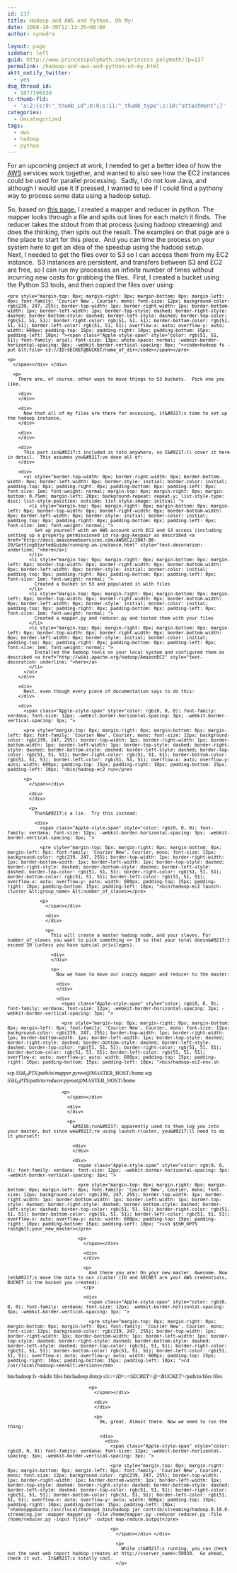 ```yaml
---
id: 137
title: Hadoop and AWS and Python, Oh My!
date: 2008-10-30T12:13:35+00:00
author: synedra

layout: page
sidebar: left
guid: http://www.princesspolymath.com/princess_polymath/?p=137
permalink: /hadoop-and-aws-and-python-oh-my.html
aktt_notify_twitter:
  - yes
dsq_thread_id:
  - 1877196930
tc-thumb-fld:
  - 'a:2:{s:9:"_thumb_id";b:0;s:11:"_thumb_type";s:10:"attachment";}'
categories:
  - Uncategorized
tags:
  - aws
  - hadoop
  - python
---
```

For an upcoming project at work, I needed to get a better idea of how the [AWS](http://aws.amazon.com/) services work together, and wanted to also see how the EC2 instances could be used for parallel processing.  Sadly, I do not love Java, and although I would use it if pressed, I wanted to see if I could find a pythony way to process some data using a hadoop setup. 

<div>
</div>

<div>
  So, based on <a href="http://www.michael-noll.com/wiki/Writing_An_Hadoop_MapReduce_Program_In_Python">this page</a>, I created a mapper and reducer in python. The mapper looks through a file and spits out lines for each match it finds.  The reducer takes the stdout from that process (using hadoop streaming) and does the thinking, then spits out the result. The examples on that page are a fine place to start for this piece.  And you can time the process on your system here to get an idea of the speedup using the hadoop setup.
</div>

<div>
</div>

<div>
  Next, I needed to get the files over to S3 so I can access them from my EC2 instance.  S3 instances are persistent, and transfers between S3 and EC2 are free, so I can run my processes an infinite number of times without incurring new costs for grabbing the files.  First, I created a bucket using the Python S3 tools, and then copied the files over using:
</div>

<div>
  <div>
  </div>
  
  <div>
    <span class="Apple-style-span" style="color: rgb(0, 0, 0); font-family: verdana; font-size: 12px; -webkit-border-horizontal-spacing: 3px; -webkit-border-vertical-spacing: 3px; "> 
    
    <pre style="margin-top: 0px; margin-right: 0px; margin-bottom: 0px; margin-left: 0px; font-family: 'Courier New', Courier, mono; font-size: 12px; background-color: rgb(239, 247, 255); border-top-width: 1px; border-right-width: 1px; border-bottom-width: 1px; border-left-width: 1px; border-top-style: dashed; border-right-style: dashed; border-bottom-style: dashed; border-left-style: dashed; border-top-color: rgb(51, 51, 51); border-right-color: rgb(51, 51, 51); border-bottom-color: rgb(51, 51, 51); border-left-color: rgb(51, 51, 51); overflow-x: auto; overflow-y: auto; width: 600px; padding-top: 15px; padding-right: 10px; padding-bottom: 15px; padding-left: 10px; "><span class="Apple-style-span" style="color: rgb(51, 51, 51); font-family: arial; font-size: 13px; white-space: normal; -webkit-border-horizontal-spacing: 0px; -webkit-border-vertical-spacing: 0px; "><code>hadoop fs -put &lt;file> s3://ID:SECRET@BUCKET/name_of_dir</code></span></pre>
    
    <p>
      </span></div> </div> 
      
      <p>
        There are, of course, other ways to move things to S3 buckets.  Pick one you like. 
        
        <div>
        </div>
        
        <div>
          Now that all of my files are there for accessing, it&#8217;s time to set up the hadoop instance.  
        </div>
        
        <div>
        </div>
        
        <div>
          This part isn&#8217;t included in toto anywhere, so I&#8217;ll cover it here in detail.  This assumes you&#8217;ve done all of:
        </div>
        
        <div>
          <ul style="border-top-width: 0px; border-right-width: 0px; border-bottom-width: 0px; border-left-width: 0px; border-style: initial; border-color: initial; padding-top: 0px; padding-right: 0px; padding-bottom: 0px; padding-left: 0px; font-size: 1em; font-weight: normal; margin-top: 0px; margin-right: 0px; margin-bottom: 0.75em; margin-left: 20px; background-repeat: repeat-y; list-style-type: disc; list-style-position: outside; list-style-image: initial; ">
            <li style="margin-top: 0px; margin-right: 0px; margin-bottom: 0px; margin-left: 0px; border-top-width: 0px; border-right-width: 0px; border-bottom-width: 0px; border-left-width: 0px; border-style: initial; border-color: initial; padding-top: 0px; padding-right: 0px; padding-bottom: 0px; padding-left: 0px; font-size: 1em; font-weight: normal; ">
              Set up yourself with an AWS account with EC2 and S3 access (including setting up a properly permissioned id_rsa-gsg-keypair as described <a href="http://docs.amazonwebservices.com/AWSEC2/2007-08-29/GettingStartedGuide/running-an-instance.html" style="text-decoration: underline; ">here</a>)
            </li>
            <li style="margin-top: 0px; margin-right: 0px; margin-bottom: 0px; margin-left: 0px; border-top-width: 0px; border-right-width: 0px; border-bottom-width: 0px; border-left-width: 0px; border-style: initial; border-color: initial; padding-top: 0px; padding-right: 0px; padding-bottom: 0px; padding-left: 0px; font-size: 1em; font-weight: normal; ">
              Created a bucket in S3 and populated it with files
            </li>
            <li style="margin-top: 0px; margin-right: 0px; margin-bottom: 0px; margin-left: 0px; border-top-width: 0px; border-right-width: 0px; border-bottom-width: 0px; border-left-width: 0px; border-style: initial; border-color: initial; padding-top: 0px; padding-right: 0px; padding-bottom: 0px; padding-left: 0px; font-size: 1em; font-weight: normal; ">
              Created a mapper.py and reducer.py and tested them with your files
            </li>
            <li style="margin-top: 0px; margin-right: 0px; margin-bottom: 0px; margin-left: 0px; border-top-width: 0px; border-right-width: 0px; border-bottom-width: 0px; border-left-width: 0px; border-style: initial; border-color: initial; padding-top: 0px; padding-right: 0px; padding-bottom: 0px; padding-left: 0px; font-size: 1em; font-weight: normal; ">
              Installed the hadoop tools on your local system and configured them as described <a href="http://wiki.apache.org/hadoop/AmazonEC2" style="text-decoration: underline; ">here</a>
            </li>
          </ul>
        </div>
        
        <div>
          Next, even though every piece of documentation says to do this:
        </div>
        
        <div>
          <span class="Apple-style-span" style="color: rgb(0, 0, 0); font-family: verdana; font-size: 12px; -webkit-border-horizontal-spacing: 3px; -webkit-border-vertical-spacing: 3px; "> 
          
          <pre style="margin-top: 0px; margin-right: 0px; margin-bottom: 0px; margin-left: 0px; font-family: 'Courier New', Courier, mono; font-size: 12px; background-color: rgb(239, 247, 255); border-top-width: 1px; border-right-width: 1px; border-bottom-width: 1px; border-left-width: 1px; border-top-style: dashed; border-right-style: dashed; border-bottom-style: dashed; border-left-style: dashed; border-top-color: rgb(51, 51, 51); border-right-color: rgb(51, 51, 51); border-bottom-color: rgb(51, 51, 51); border-left-color: rgb(51, 51, 51); overflow-x: auto; overflow-y: auto; width: 600px; padding-top: 15px; padding-right: 10px; padding-bottom: 15px; padding-left: 10px; ">bin/hadoop-ec2 run</pre>
          
          <p>
            </span></div> 
            
            <div>
            </div>
            
            <p>
              That&#8217;s a lie.  Try this instead: 
              
              <div>
                <span class="Apple-style-span" style="color: rgb(0, 0, 0); font-family: verdana; font-size: 12px; -webkit-border-horizontal-spacing: 3px; -webkit-border-vertical-spacing: 3px; "> 
                
                <pre style="margin-top: 0px; margin-right: 0px; margin-bottom: 0px; margin-left: 0px; font-family: 'Courier New', Courier, mono; font-size: 12px; background-color: rgb(239, 247, 255); border-top-width: 1px; border-right-width: 1px; border-bottom-width: 1px; border-left-width: 1px; border-top-style: dashed; border-right-style: dashed; border-bottom-style: dashed; border-left-style: dashed; border-top-color: rgb(51, 51, 51); border-right-color: rgb(51, 51, 51); border-bottom-color: rgb(51, 51, 51); border-left-color: rgb(51, 51, 51); overflow-x: auto; overflow-y: auto; width: 600px; padding-top: 15px; padding-right: 10px; padding-bottom: 15px; padding-left: 10px; ">bin/hadoop-ec2 launch-cluster &lt;group_name> &lt;number_of_slaves></pre>
                
                <p>
                  </span></div> 
                  
                  <div>
                  </div>
                  
                  <p>
                    This will create a master hadoop node, and your slaves. For number_of_slaves you want to pick something <= 19 so that your total doesn&#8217;t exceed 20 (unless you have special privileges). 
                    
                    <div>
                    </div>
                    
                    <p>
                      Now we have to move our snazzy mapper and reducer to the master: 
                      
                      <div>
                      </div>
                      
                      <div>
                        <span class="Apple-style-span" style="color: rgb(0, 0, 0); font-family: verdana; font-size: 12px; -webkit-border-horizontal-spacing: 3px; -webkit-border-vertical-spacing: 3px; "> 
                        
                        <pre style="margin-top: 0px; margin-right: 0px; margin-bottom: 0px; margin-left: 0px; font-family: 'Courier New', Courier, mono; font-size: 12px; background-color: rgb(239, 247, 255); border-top-width: 1px; border-right-width: 1px; border-bottom-width: 1px; border-left-width: 1px; border-top-style: dashed; border-right-style: dashed; border-bottom-style: dashed; border-left-style: dashed; border-top-color: rgb(51, 51, 51); border-right-color: rgb(51, 51, 51); border-bottom-color: rgb(51, 51, 51); border-left-color: rgb(51, 51, 51); overflow-x: auto; overflow-y: auto; width: 600px; padding-top: 15px; padding-right: 10px; padding-bottom: 15px; padding-left: 10px; ">bin/hadoop-ec2-env.sh
scp $SSH_OPTS /path/to/mapper.py root@$MASTER_HOST:/home
scp $SSH_OPTS /path/to/reducer.py root@$MASTER_HOST:/home</pre>
                        
                        <p>
                          </span></div> 
                          
                          <div>
                          </div>
                          
                          <p>
                            &#8216;run&#8217; apparently used to then log you into your master, but since we&#8217;re using launch-cluster, you&#8217;ll need to do it yourself: 
                            
                            <div>
                            </div>
                            
                            <div>
                              <span class="Apple-style-span" style="color: rgb(0, 0, 0); font-family: verdana; font-size: 12px; -webkit-border-horizontal-spacing: 3px; -webkit-border-vertical-spacing: 3px; "> 
                              
                              <pre style="margin-top: 0px; margin-right: 0px; margin-bottom: 0px; margin-left: 0px; font-family: 'Courier New', Courier, mono; font-size: 12px; background-color: rgb(239, 247, 255); border-top-width: 1px; border-right-width: 1px; border-bottom-width: 1px; border-left-width: 1px; border-top-style: dashed; border-right-style: dashed; border-bottom-style: dashed; border-left-style: dashed; border-top-color: rgb(51, 51, 51); border-right-color: rgb(51, 51, 51); border-bottom-color: rgb(51, 51, 51); border-left-color: rgb(51, 51, 51); overflow-x: auto; overflow-y: auto; width: 600px; padding-top: 15px; padding-right: 10px; padding-bottom: 15px; padding-left: 10px; ">ssh $SSH_OPTS root@&lt;your_new_master></pre>
                              
                              <p>
                                </span></div> 
                                
                                <div>
                                </div>
                                
                                <p>
                                  And there you are! On your new master. Awesome. Now let&#8217;s move the data to our cluster (ID and SECRET are your AWS credentials, BUCKET is the bucket you created):
                                </p>
                                
                                <div>
                                  <span class="Apple-style-span" style="color: rgb(0, 0, 0); font-family: verdana; font-size: 12px; -webkit-border-horizontal-spacing: 3px; -webkit-border-vertical-spacing: 3px; "> 
                                  
                                  <pre style="margin-top: 0px; margin-right: 0px; margin-bottom: 0px; margin-left: 0px; font-family: 'Courier New', Courier, mono; font-size: 12px; background-color: rgb(239, 247, 255); border-top-width: 1px; border-right-width: 1px; border-bottom-width: 1px; border-left-width: 1px; border-top-style: dashed; border-right-style: dashed; border-bottom-style: dashed; border-left-style: dashed; border-top-color: rgb(51, 51, 51); border-right-color: rgb(51, 51, 51); border-bottom-color: rgb(51, 51, 51); border-left-color: rgb(51, 51, 51); overflow-x: auto; overflow-y: auto; width: 600px; padding-top: 15px; padding-right: 10px; padding-bottom: 15px; padding-left: 10px; ">cd /usr/local/hadoop-<em>&lt;version></em>
bin/hadoop fs -mkdir files
bin/hadoop distcp s3://<em>&lt;ID></em>:<em>&lt;SECRET></em>@<em>&lt;BUCKET></em>/path/to/files files</pre>
                                  
                                  <p>
                                    </span></div> 
                                    
                                    <div>
                                    </div>
                                    
                                    <p>
                                      Ok, great. Almost there. Now we need to run the thing: 
                                      
                                      <div>
                                        <div>
                                          <span class="Apple-style-span" style="color: rgb(0, 0, 0); font-family: verdana; font-size: 12px; -webkit-border-horizontal-spacing: 3px; -webkit-border-vertical-spacing: 3px; "> 
                                          
                                          <pre style="margin-top: 0px; margin-right: 0px; margin-bottom: 0px; margin-left: 0px; font-family: 'Courier New', Courier, mono; font-size: 12px; background-color: rgb(239, 247, 255); border-top-width: 1px; border-right-width: 1px; border-bottom-width: 1px; border-left-width: 1px; border-top-style: dashed; border-right-style: dashed; border-bottom-style: dashed; border-left-style: dashed; border-top-color: rgb(51, 51, 51); border-right-color: rgb(51, 51, 51); border-bottom-color: rgb(51, 51, 51); border-left-color: rgb(51, 51, 51); overflow-x: auto; overflow-y: auto; width: 600px; padding-top: 15px; padding-right: 10px; padding-bottom: 15px; padding-left: 10px; ">hadoop@ubuntu:/usr/local/hadoop$ bin/hadoop jar contrib/streaming/hadoop-0.18.0-streaming.jar -mapper mapper.py -file /home/mapper.py -reducer reducer.py -file /home/reducer.py -input files/* -output map-reduce.output</pre>
                                          
                                          <p>
                                            </span></div> </div> 
                                            
                                            <p>
                                              While it&#8217;s running, you can check out the neat web report hadoop creates at http://<server_name>:50030.  Go ahead, check it out.  It&#8217;s totally cool.
                                            </p>